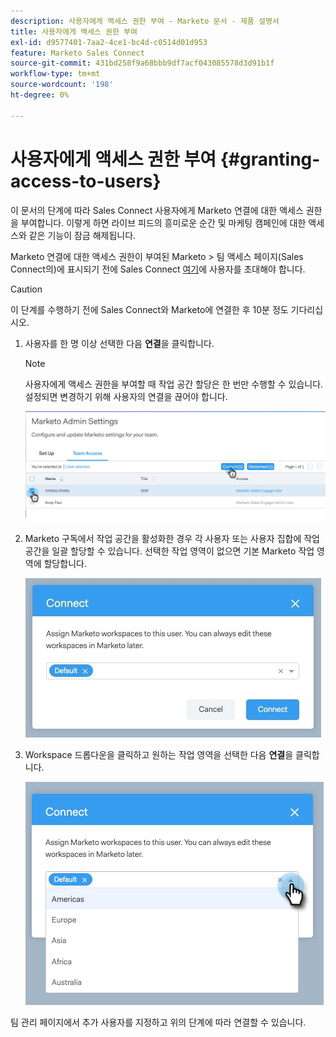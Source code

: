 ```yaml
---
description: 사용자에게 액세스 권한 부여 - Marketo 문서 - 제품 설명서
title: 사용자에게 액세스 권한 부여
exl-id: d9577401-7aa2-4ce1-bc4d-c0514d01d953
feature: Marketo Sales Connect
source-git-commit: 431bd258f9a68bbb9df7acf043085578d3d91b1f
workflow-type: tm+mt
source-wordcount: '198'
ht-degree: 0%

---
```


# 사용자에게 액세스 권한 부여 {#granting-access-to-users}

이 문서의 단계에 따라 Sales Connect 사용자에게 Marketo 연결에 대한 액세스 권한을 부여합니다. 이렇게 하면 라이브 피드의 흥미로운 순간 및 마케팅 캠페인에 대한 액세스와 같은 기능이 잠금 해제됩니다.

Marketo 연결에 대한 액세스 권한이 부여된 Marketo > 팀 액세스 페이지(Sales Connect의)에 표시되기 전에 Sales Connect [여기](/help/marketo/product-docs/marketo-sales-connect/admin/invite-users.md)에 사용자를 초대해야 합니다.

>[!CAUTION]
>
>이 단계를 수행하기 전에 Sales Connect와 Marketo에 연결한 후 10분 정도 기다리십시오.

1. 사용자를 한 명 이상 선택한 다음 **연결**&#x200B;을 클릭합니다.

   >[!NOTE]
   >
   >사용자에게 액세스 권한을 부여할 때 작업 공간 할당은 한 번만 수행할 수 있습니다. 설정되면 변경하기 위해 사용자의 연결을 끊어야 합니다.

   ![](assets/granting-access-to-users-1.png)

1. Marketo 구독에서 작업 공간을 활성화한 경우 각 사용자 또는 사용자 집합에 작업 공간을 일괄 할당할 수 있습니다. 선택한 작업 영역이 없으면 기본 Marketo 작업 영역에 할당합니다.

   ![](assets/granting-access-to-users-2.jpg)

1. Workspace 드롭다운을 클릭하고 원하는 작업 영역을 선택한 다음 **연결**&#x200B;을 클릭합니다.

   ![](assets/granting-access-to-users-3.png)

팀 관리 페이지에서 추가 사용자를 지정하고 위의 단계에 따라 연결할 수 있습니다.
